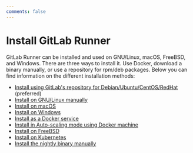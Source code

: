```yaml
---
comments: false
---
```


# Install GitLab Runner

GitLab Runner can be installed and used on GNU/Linux, macOS, FreeBSD, and Windows.
There are three ways to install it. Use Docker, download a binary manually, or
use a repository for rpm/deb packages. Below you can find
information on the different installation methods:

- [Install using GitLab's repository for Debian/Ubuntu/CentOS/RedHat](linux-repository.md) (preferred)
- [Install on GNU/Linux manually](linux-manually.md)
- [Install on macOS](osx.md)
- [Install on Windows](windows.md)
- [Install as a Docker service](docker.md)
- [Install in Auto-scaling mode using Docker machine](autoscaling.md)
- [Install on FreeBSD](freebsd.md)
- [Install on Kubernetes](kubernetes.md)
- [Install the nightly binary manually](bleeding-edge.md)
